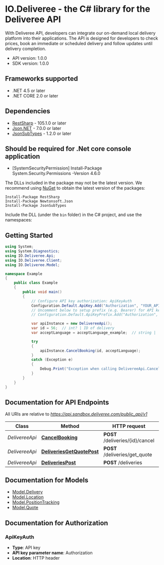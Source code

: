 # IO.Deliveree - the C# library for the Deliveree API

With Deliveree API, developers can integrate our on-demand local delivery platform into their applications. The API is designed for developers to check prices, book an immediate or scheduled delivery and follow updates until delivery completion.

- API version: 1.0.0
- SDK version: 1.0.0

<a name="frameworks-supported"></a>
## Frameworks supported
- .NET 4.5 or later
- .NET CORE 2.0 or later

<a name="dependencies"></a>
## Dependencies
- [RestSharp](https://www.nuget.org/packages/RestSharp) - 105.1.0 or later
- [Json.NET](https://www.nuget.org/packages/Newtonsoft.Json/) - 7.0.0 or later
- [JsonSubTypes](https://www.nuget.org/packages/JsonSubTypes/) - 1.2.0 or later

## Should be required for .Net core console application
- [SystemSecurityPermission] Install-Package System.Security.Permissions -Version 4.6.0

The DLLs included in the package may not be the latest version. We recommend using [NuGet](https://docs.nuget.org/consume/installing-nuget) to obtain the latest version of the packages:
```
Install-Package RestSharp
Install-Package Newtonsoft.Json
Install-Package JsonSubTypes
```

Include the DLL (under the `bin` folder) in the C# project, and use the namespaces:
<a name="getting-started"></a>
## Getting Started

```csharp
using System;
using System.Diagnostics;
using IO.Deliveree.Api;
using IO.Deliveree.Client;
using IO.Deliveree.Model;

namespace Example
{
    public class Example
    {
        public void main()
        {
            // Configure API key authorization: ApiKeyAuth
            Configuration.Default.ApiKey.Add("Authorization", "YOUR_API_KEY");
            // Uncomment below to setup prefix (e.g. Bearer) for API key, if needed
            // Configuration.Default.ApiKeyPrefix.Add("Authorization", "Bearer");

            var apiInstance = new DelivereeApi();
            var id = 56;  // int? | ID of delivery
            var acceptLanguage = acceptLanguage_example;  // string |  (optional) 

            try
            {
                apiInstance.CancelBooking(id, acceptLanguage);
            }
            catch (Exception e)
            {
                Debug.Print("Exception when calling DelivereeApi.CancelBooking: " + e.Message );
            }
        }
    }
}
```

<a name="documentation-for-api-endpoints"></a>
## Documentation for API Endpoints

All URIs are relative to *https://api.sandbox.deliveree.com/public_api/v1*

Class | Method | HTTP request | Description
------------ | ------------- | ------------- | -------------
*DelivereeApi* | [**CancelBooking**](docs/DelivereeApi.md#cancelbooking) | **POST** /deliveries/{id}/cancel | 
*DelivereeApi* | [**DeliveriesGetQuotePost**](docs/DelivereeApi.md#deliveriesgetquotepost) | **POST** /deliveries/get_quote | 
*DelivereeApi* | [**DeliveriesPost**](docs/DelivereeApi.md#deliveriespost) | **POST** /deliveries | 

<a name="documentation-for-models"></a>
## Documentation for Models

 - [Model.Delivery](docs/Delivery.md)
 - [Model.Location](docs/Location.md)
 - [Model.PositionTracking](docs/PositionTracking.md)
 - [Model.Quote](docs/Quote.md)

<a name="documentation-for-authorization"></a>
## Documentation for Authorization

<a name="ApiKeyAuth"></a>
### ApiKeyAuth

- **Type**: API key
- **API key parameter name**: Authorization
- **Location**: HTTP header

